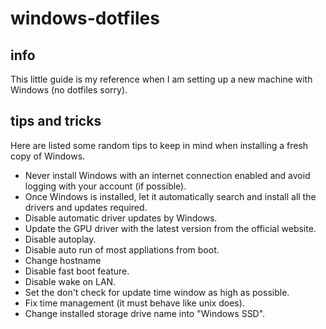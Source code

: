 # windows-dotfiles

## info

This little guide is my reference when I am setting up a new machine with Windows (no dotfiles sorry).

## tips and tricks

Here are listed some random tips to keep in mind when installing a fresh copy of Windows.

* Never install Windows with an internet connection enabled and avoid logging with your account (if possible).
* Once Windows is installed, let it automatically search and install all the drivers and updates required.
* Disable automatic driver updates by Windows.
* Update the GPU driver with the latest version from the official website.
* Disable autoplay.
* Disable auto run of most appliations from boot.
* Change hostname
* Disable fast boot feature.
* Disable wake on LAN.
* Set the don't check for update time window as high as possible.
* Fix time management (it must behave like unix does).
* Change installed storage drive name into "Windows SSD".
